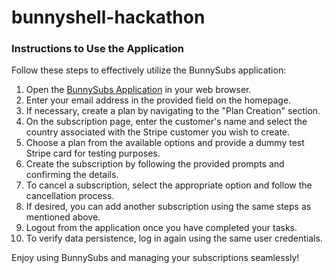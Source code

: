 # bunnyshell-hackathon

### Instructions to Use the Application

Follow these steps to effectively utilize the BunnySubs application:

1. Open the [BunnySubs Application](https://app-qa4ihy.bunnyenv.com/) in your web browser.
2. Enter your email address in the provided field on the homepage.
3. If necessary, create a plan by navigating to the "Plan Creation" section.
4. On the subscription page, enter the customer's name and select the country associated with the Stripe customer you wish to create.
5. Choose a plan from the available options and provide a dummy test Stripe card for testing purposes.
6. Create the subscription by following the provided prompts and confirming the details.
7. To cancel a subscription, select the appropriate option and follow the cancellation process.
8. If desired, you can add another subscription using the same steps as mentioned above.
9. Logout from the application once you have completed your tasks.
10. To verify data persistence, log in again using the same user credentials.

Enjoy using BunnySubs and managing your subscriptions seamlessly!
